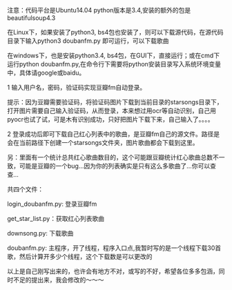 注意：代码平台是Ubuntu14.04 python版本是3.4,安装的额外的包是beautifulsoup4.3

在Linux下，如果安装了python3, bs4包也安装了，则可以下载源代码，在源代码目录下输入python3 doubanfm.py
即可运行，可以下载歌曲

在windows下，也是安装python3.4, bs4包，在GUI下，直接运行；或在cmd下运行python doubanfm.py,在命令行下需要将python安装目录写入系统环境变量中，具体请google或baidu。

1 输入用户名，密码，验证码实现豆瓣fm自动登录。

提示：因为豆瓣需要验证码，将验证码图片下载到当前目录的starsongs目录下，打开图片需要自己输入验证码，从而登录，本来想过用ocr等自动识别，自己用pyocr也试了试，可是木有识别成功，只好把图片下载下来，自己输入了。。。。

2 登录成功后即可下载自己红心列表中的歌曲，是豆瓣fm自己的源文件。路径是会在当前路径下创建一个starsongs文件夹，图片歌曲都会下载到这里。

另：里面有一个统计总共红心歌曲数目的，这个可能跟豆瓣统计红心歌曲总数不一致，可能是豆瓣的一个bug...因为你的列表确实是只有这么多歌曲了...你可以查查...

共四个文件：

login_doubanfm.py: 登录豆瓣fm

get_star_list.py：获取红心列表歌曲

downsong.py: 下载歌曲

doubanfm.py: 主程序，开了线程，程序入口点,我暂时写的是一个线程下载30首歌，然后计算开多少个线程，这个下载数是可以更改的

以上是自己刚写出来的，也许会有地方不对，或写的不好，希望各位多多包涵，同时不足的提出来，我会修改的～～～

